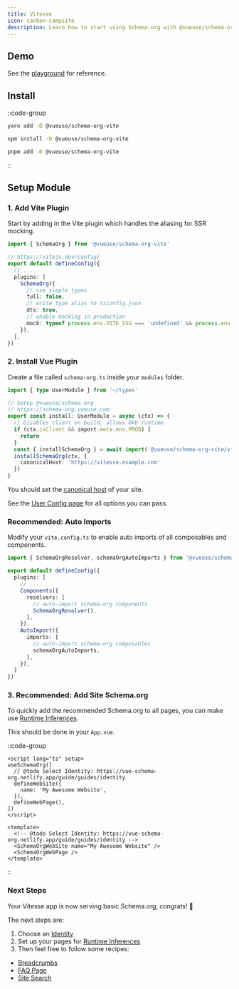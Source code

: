 ```yaml
---
title: Vitesse
icon: carbon-campsite
description: Learn how to start using Schema.org with @vueuse/schema-org in Vitesse.
---
```


## Demo

See the [playground](https://github.com/vueuse/schema-org/tree/main/playgrounds/vitesse) for reference.

## Install

::code-group

```bash [yarn]
yarn add -D @vueuse/schema-org-vite
```

```bash [npm]
npm install -D @vueuse/schema-org-vite
```

```bash [pnpm]
pnpm add -D @vueuse/schema-org-vite
```

::


## Setup Module

### 1. Add Vite Plugin

Start by adding in the Vite plugin which handles the aliasing for SSR mocking.

```ts [vite.config.ts]
import { SchemaOrg } from '@vueuse/schema-org-vite'

// https://vitejs.dev/config/
export default defineConfig({
  // ...
  plugins: [
    SchemaOrg({
      // use simple types
      full: false,
      // write type alias to tsconfig.json
      dts: true,
      // enable mocking in production
      mock: typeof process.env.VITE_SSG === 'undefined' && process.env.NODE_ENV === 'production',
    }),
  ],
})
```

### 2. Install Vue Plugin

Create a file called `schema-org.ts` inside your `modules` folder.

```ts [src/modules/schema-org.ts]
import { type UserModule } from '~/types'

// Setup @vueuse/schema-org
// https://schema-org.vueuse.com
export const install: UserModule = async (ctx) => {
  // Disables client on build, allows 0kb runtime
  if (ctx.isClient && import.meta.env.PROD) {
    return
  }
  const { installSchemaOrg } = await import('@vueuse/schema-org-vite/vitesse')
  installSchemaOrg(ctx, {
    canonicalHost: 'https://vitesse.example.com'
  })
}
```

You should set the [canonical host](https://developers.google.com/search/docs/advanced/crawling/consolidate-duplicate-urls) of your site.

See the [User Config page](/guide/guides/user-config) for all options you can pass.

### Recommended: Auto Imports

Modify your `vite.config.ts` to enable auto imports of all composables and components.

```ts [vite.config.ts]
import { SchemaOrgResolver, schemaOrgAutoImports } from '@vueuse/schema-org-vite'

export default defineConfig({
  plugins: [
    // ...
    Components({
      resolvers: [
        // auto-import schema-org components  
        SchemaOrgResolver(),
      ],
    }),
    AutoImport({
      imports: [
        // auto-import schema-org composables  
        schemaOrgAutoImports,
      ],
    }),
  ]
})
```

### 3. Recommended: Add Site Schema.org

To quickly add the recommended Schema.org to all pages, you can make use [Runtime Inferences](/guide/getting-started/how-it-works#runtime-inferences).

This should be done in your `App.vue`.

::code-group

```vue [Composition API]
<script lang="ts" setup>
useSchemaOrg([
  // @todo Select Identity: https://vue-schema-org.netlify.app/guide/guides/identity
  defineWebSite({
    name: 'My Awesome Website',
  }),
  defineWebPage(),
])
</script>
```

```vue [Component API]
<template>
  <!-- @todo Select Identity: https://vue-schema-org.netlify.app/guide/guides/identity -->
  <SchemaOrgWebSite name="My Awesome Website" />
  <SchemaOrgWebPage />
</template>
```

::

### Next Steps

Your Vitesse app is now serving basic Schema.org, congrats! 🎉

The next steps are:
1. Choose an [Identity](/guide/guides/identity)
2. Set up your pages for [Runtime Inferences](/guide/getting-started/how-it-works#runtime-inferences)
3. Then feel free to follow some recipes:

- [Breadcrumbs](/guide/recipes/breadcrumbs)
- [FAQ Page](/guide/recipes/faq)
- [Site Search](/guide/recipes/site-search)
